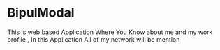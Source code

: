 # BipulModal
This is web based Application Where You Know about me and my work profile , In this Application All of my network will be mention
